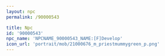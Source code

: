 ```yaml
---
layout: npc
permalink: /90000543

title: Npc
id: '90000543'
npc_name: 'NPCNAME_90000543_NAME:[F]Develop'
icon_url: 'portrait/mob/21000676_m_priestmummygreen_p.png'
---
```

